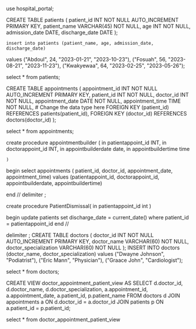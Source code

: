 use hospital_portal;


CREATE TABLE patients (
    patient_id INT NOT NULL AUTO_INCREMENT PRIMARY KEY,
    patient_name VARCHAR(45) NOT NULL,
    age INT NOT NULL,
    admission_date DATE,
    discharge_date DATE
);

	insert into patients (patient_name, age, admission_date, discharge_date)
values ("Abdoul", 24, "2023-01-21", "2023-10-23"), ("Fosuah", 56, "2023-08-21", "2023-11-23"), ("Kwakyewaa", 64, "2023-02-25", "2023-05-26");

select * from patients;

CREATE TABLE appointments (
    appointment_id INT NOT NULL AUTO_INCREMENT PRIMARY KEY,
    patient_id INT NOT NULL,
    doctor_id INT NOT NULL,
    appointment_date DATE NOT NULL,
    appointment_time TIME NOT NULL,  # Change the data type here
    FOREIGN KEY (patient_id) REFERENCES patients(patient_id),
    FOREIGN KEY (doctor_id) REFERENCES doctors(doctor_id)
);

select * from appointments;

create procedure appointmentbuilder (
	in patientappoint_id INT,
    in doctorappoint_id INT,
    in appointbuilderdate date,
    in appointbuildertime time
    
    )

begin select appointments ( patient_id, doctor_id, appointment_date, appointment_time)
values (patientappoint_id, doctorappoint_id, appointbuilderdate, appointbuildertime)

end //
 delimiter ;
 
 create procedure PatientDismissal(
  in patientappoint_id int
 )
 
 begin update patients
 set discharge_date = current_date() where patient_id = patientappoint_id
 end //
 
 delimiter ;
 CREATE TABLE doctors (
    doctor_id INT NOT NULL AUTO_INCREMENT PRIMARY KEY,
    doctor_name VARCHAR(60) NOT NULL,
    doctor_specialization VARCHAR(60) NOT NULL
);
INSERT INTO doctors (doctor_name, doctor_specialization)
values ("Dwayne Johnson",  "Podiatrist"), ("Eric Mann",  "Physician"), ("Graace John",  "Cardiologist");


select * from doctors;

CREATE VIEW doctor_appointment_patient_view AS
SELECT
    d.doctor_id,
    d.doctor_name,
    d.doctor_specialization,
    a.appointment_id,
    a.appointment_date,
    a.patient_id,
    p.patient_name
FROM
    doctors d
JOIN
    appointments a ON d.doctor_id = a.doctor_id
JOIN
    patients p ON a.patient_id = p.patient_id;
    
select * from doctor_appointment_patient_view
